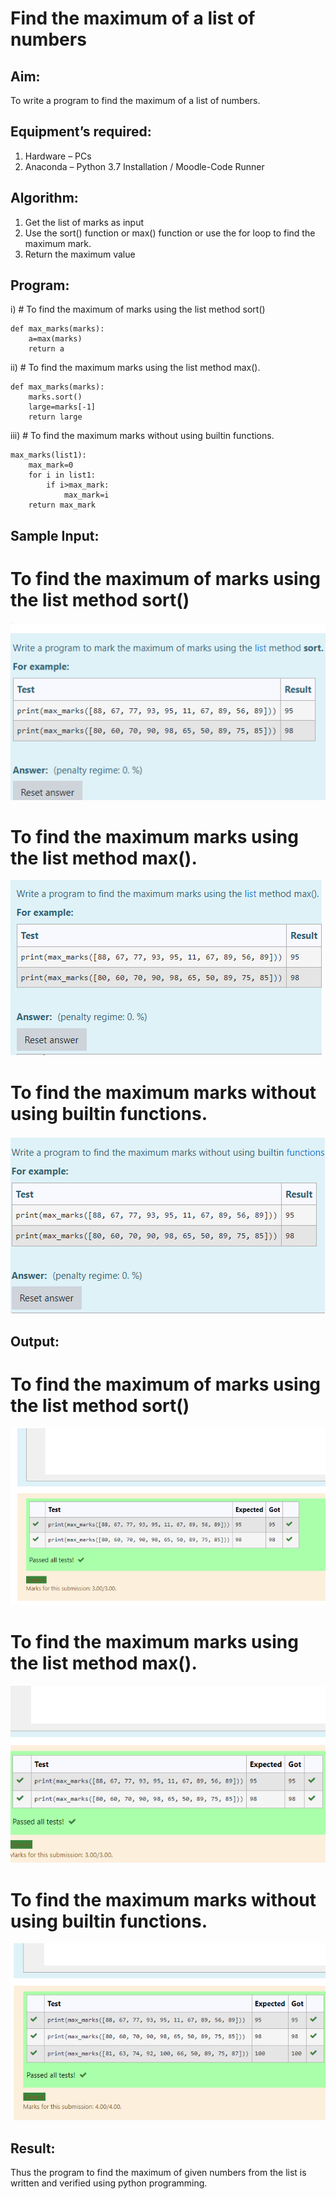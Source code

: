 # Find the maximum of a list of numbers
## Aim:
To write a program to find the maximum of a list of numbers.
## Equipment’s required:
1.	Hardware – PCs
2.	Anaconda – Python 3.7 Installation / Moodle-Code Runner
## Algorithm:
1.	Get the list of marks as input
2.	Use the sort() function or max() function or use the for loop to find the maximum mark.
3.	Return the maximum value
## Program:

i)	# To find the maximum of marks using the list method sort()
~~~
def max_marks(marks):
    a=max(marks)
    return a
~~~

ii)	# To find the maximum marks using the list method max().
~~~
def max_marks(marks):
    marks.sort()
    large=marks[-1]
    return large
~~~

iii) # To find the maximum marks without using builtin functions.
~~~
max_marks(list1):
    max_mark=0
    for i in list1:
        if i>max_mark:
            max_mark=i
    return max_mark
~~~
## Sample Input:
# To find the maximum of marks using the list method sort()
![GitHub Logo](s1.png)
# To find the maximum marks using the list method max().
![GitHub Logo](s2.png)
# To find the maximum marks without using builtin functions.
![GitHub Logo](s3.png)

## Output:
# To find the maximum of marks using the list method sort()
![GitHub Logo](sort.png)
# To find the maximum marks using the list method max().
![GitHub Logo](max.png)
# To find the maximum marks without using builtin functions.
![GitHub Logo](builtin.png)


## Result:
Thus the program to find the maximum of given numbers from the list is written and verified using python programming.
